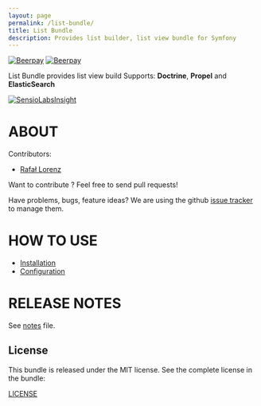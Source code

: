 ```yaml
---
layout: page
permalink: /list-bundle/
title: List Bundle
description: Provides list builder, list view bundle for Symfony
---
```


[![Beerpay](https://beerpay.io/vardius/list-bundle/badge.svg?style=beer-square)](https://beerpay.io/vardius/list-bundle)  [![Beerpay](https://beerpay.io/vardius/list-bundle/make-wish.svg?style=flat-square)](https://beerpay.io/vardius/list-bundle?focus=wish)

List Bundle provides list view build
Supports: **Doctrine**, **Propel** and **ElasticSearch**

[![SensioLabsInsight](https://insight.sensiolabs.com/projects/faea1bb4-c6ee-4be3-ab78-12e0eb19c11e/big.png)](https://insight.sensiolabs.com/projects/faea1bb4-c6ee-4be3-ab78-12e0eb19c11e)

ABOUT
==================================================
Contributors:

* [Rafał Lorenz](http://rafallorenz.com)

Want to contribute ? Feel free to send pull requests!

Have problems, bugs, feature ideas?
We are using the github [issue tracker](https://github.com/vardius/list-bundle/issues) to manage them.

HOW TO USE
==================================================

* [Installation](Resources/doc/installation.md)
* [Configuration](Resources/doc/configuration.md)

RELEASE NOTES
==================================================
See [notes](Resources/doc/notes.md) file.

License
-------

This bundle is released under the MIT license. See the complete license in the bundle:

[LICENSE](LICENSE)